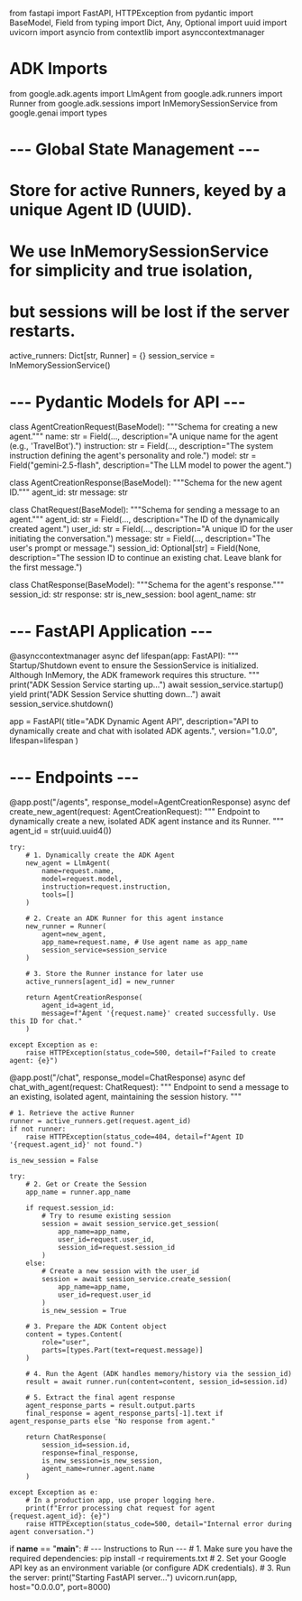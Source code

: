 from fastapi import FastAPI, HTTPException
from pydantic import BaseModel, Field
from typing import Dict, Any, Optional
import uuid
import uvicorn
import asyncio
from contextlib import asynccontextmanager

# ADK Imports
from google.adk.agents import LlmAgent
from google.adk.runners import Runner
from google.adk.sessions import InMemorySessionService
from google.genai import types

# --- Global State Management ---
# Store for active Runners, keyed by a unique Agent ID (UUID).
# We use InMemorySessionService for simplicity and true isolation, 
# but sessions will be lost if the server restarts.
active_runners: Dict[str, Runner] = {}
session_service = InMemorySessionService() 

# --- Pydantic Models for API ---

class AgentCreationRequest(BaseModel):
    """Schema for creating a new agent."""
    name: str = Field(..., description="A unique name for the agent (e.g., 'TravelBot').")
    instruction: str = Field(..., description="The system instruction defining the agent's personality and role.")
    model: str = Field("gemini-2.5-flash", description="The LLM model to power the agent.")

class AgentCreationResponse(BaseModel):
    """Schema for the new agent ID."""
    agent_id: str
    message: str

class ChatRequest(BaseModel):
    """Schema for sending a message to an agent."""
    agent_id: str = Field(..., description="The ID of the dynamically created agent.")
    user_id: str = Field(..., description="A unique ID for the user initiating the conversation.")
    message: str = Field(..., description="The user's prompt or message.")
    session_id: Optional[str] = Field(None, description="The session ID to continue an existing chat. Leave blank for the first message.")

class ChatResponse(BaseModel):
    """Schema for the agent's response."""
    session_id: str
    response: str
    is_new_session: bool
    agent_name: str


# --- FastAPI Application ---

@asynccontextmanager
async def lifespan(app: FastAPI):
    """
    Startup/Shutdown event to ensure the SessionService is initialized.
    Although InMemory, the ADK framework requires this structure.
    """
    print("ADK Session Service starting up...")
    await session_service.startup()
    yield 
    print("ADK Session Service shutting down...")
    await session_service.shutdown()

app = FastAPI(
    title="ADK Dynamic Agent API",
    description="API to dynamically create and chat with isolated ADK agents.",
    version="1.0.0",
    lifespan=lifespan
)

# --- Endpoints ---

@app.post("/agents", response_model=AgentCreationResponse)
async def create_new_agent(request: AgentCreationRequest):
    """
    Endpoint to dynamically create a new, isolated ADK agent instance and its Runner.
    """
    agent_id = str(uuid.uuid4())
    
    try:
        # 1. Dynamically create the ADK Agent
        new_agent = LlmAgent(
            name=request.name,
            model=request.model,
            instruction=request.instruction,
            tools=[] 
        )
        
        # 2. Create an ADK Runner for this agent instance
        new_runner = Runner(
            agent=new_agent,
            app_name=request.name, # Use agent name as app_name
            session_service=session_service
        )
        
        # 3. Store the Runner instance for later use
        active_runners[agent_id] = new_runner
        
        return AgentCreationResponse(
            agent_id=agent_id,
            message=f"Agent '{request.name}' created successfully. Use this ID for chat."
        )
        
    except Exception as e:
        raise HTTPException(status_code=500, detail=f"Failed to create agent: {e}")


@app.post("/chat", response_model=ChatResponse)
async def chat_with_agent(request: ChatRequest):
    """
    Endpoint to send a message to an existing, isolated agent, 
    maintaining the session history.
    """
    
    # 1. Retrieve the active Runner
    runner = active_runners.get(request.agent_id)
    if not runner:
        raise HTTPException(status_code=404, detail=f"Agent ID '{request.agent_id}' not found.")
        
    is_new_session = False
    
    try:
        # 2. Get or Create the Session
        app_name = runner.app_name
        
        if request.session_id:
            # Try to resume existing session
            session = await session_service.get_session(
                app_name=app_name, 
                user_id=request.user_id, 
                session_id=request.session_id
            )
        else:
            # Create a new session with the user_id
            session = await session_service.create_session(
                app_name=app_name,
                user_id=request.user_id
            )
            is_new_session = True

        # 3. Prepare the ADK Content object
        content = types.Content(
            role="user",
            parts=[types.Part(text=request.message)]
        )
        
        # 4. Run the Agent (ADK handles memory/history via the session_id)
        result = await runner.run(content=content, session_id=session.id)
        
        # 5. Extract the final agent response
        agent_response_parts = result.output.parts
        final_response = agent_response_parts[-1].text if agent_response_parts else "No response from agent."
        
        return ChatResponse(
            session_id=session.id,
            response=final_response,
            is_new_session=is_new_session,
            agent_name=runner.agent.name
        )
        
    except Exception as e:
        # In a production app, use proper logging here.
        print(f"Error processing chat request for agent {request.agent_id}: {e}")
        raise HTTPException(status_code=500, detail="Internal error during agent conversation.")

if __name__ == "__main__":
    # --- Instructions to Run ---
    # 1. Make sure you have the required dependencies: pip install -r requirements.txt
    # 2. Set your Google API key as an environment variable (or configure ADK credentials).
    # 3. Run the server: 
    print("Starting FastAPI server...")
    uvicorn.run(app, host="0.0.0.0", port=8000)
